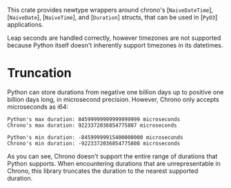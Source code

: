 This crate provides newtype wrappers around chrono's [`NaiveDateTime`], [`NaiveDate`],
[`NaiveTime`], and [`Duration`] structs, that can be used in [`PyO3`] applications.

Leap seconds are handled correctly, however timezones are not supported because Python itself
doesn't inherently support timezones in its datetimes.

# Truncation
Python can store durations from negative one billion days up to positive one billion days long,
in microsecond precision. However,
Chrono only accepts microseconds as i64:
```
Python's max duration: 84599999999999999999 microseconds
Chrono's max duration: 9223372036854775807 microseconds

Python's min duration: -84599999915400000000 microseconds
Chrono's min duration: -9223372036854775808 microseconds
```
As you can see, Chrono doesn't support the entire range of durations that Python supports.
When encountering durations that are unrepresentable in Chrono, this library truncates the
duration to the nearest supported duration.